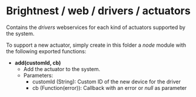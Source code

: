 Brightnest / web / drivers / actuators
==========

Contains the *drivers* webservices for each kind of actuators supported by the system.

To support a new actuator, simply create in this folder a *node* module with the following exported functions:

- **add(customId, cb)**
	- Add the actuator to the system.
    - Parameters:
        - customId (String):		Custom ID of the new device for the driver
        - cb (Function(error)):		Callback with an error or *null* as parameter
